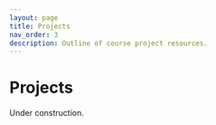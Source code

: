 ```yaml
---
layout: page
title: Projects
nav_order: 3
description: Outline of course project resources.
---
```


# Projects

Under construction.
